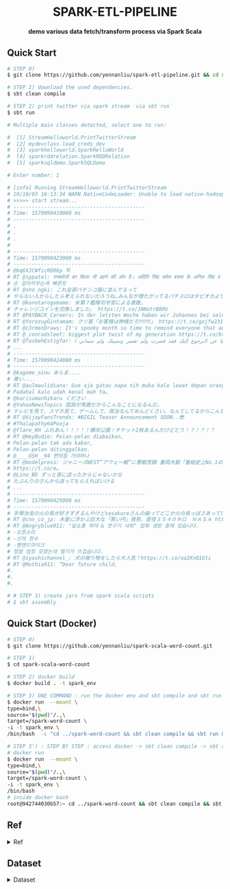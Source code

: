 <h1 align="center">SPARK-ETL-PIPELINE</h1>
<h4 align="center">demo various data fetch/transform process via Spark Scala </h4>

## Quick Start
```bash
# STEP 0) 
$ git clone https://github.com/yennanliu/spark-etl-pipeline.git && cd spark-etl-pipeline 

# STEP 1) download the used dependencies.
$ sbt clean compile

# STEP 2) print twitter via spark stream  via sbt run`
$ sbt run

# Multiple main classes detected, select one to run:

#  [1] StreamHelloworld.PrintTwitterStream
#  [2] mydevclass.load_creds_dev
#  [3] sparkhelloworld.SparkHelloWorld
#  [4] sparkrddrelation.SparkRDDRelation
#  [5] sparksqldemo.SparkSQLDemo

# Enter number: 1

# [info] Running StreamHelloworld.PrintTwitterStream 
# 19/10/03 16:13:34 WARN NativeCodeLoader: Unable to load native-hadoop library for your platform... using builtin-java classes where applicable
# >>>>> start stream...
# -------------------------------------------
# Time: 1570090419000 ms
# -------------------------------------------
# .
# .
# .
#
# -------------------------------------------
# Time: 1570090423000 ms
# -------------------------------------------
# @bq6XJCWficRD06p 헉
# RT @ippatel: रायबरेली का किला भी ढहने की ओर है। अदिति सिंह समेत बसपा के अनिल सिंह व सपा के नितिन अग्रवाल भी शीघ्र ही पाला बदल सकते हैं।
# 손 갈아끼우는게 빠른듯
# RT @sho_ngki: これ全部パチンコ屋に並んでるって
# やらない人からしたら考えられないだろうね…みんなが煙たがってるパチスロはタピオカよりあちーのよ。笑 ただピンク頭の誕生日ってだけなんやで。笑 座れた方々、魔女狩り頑張ってください🤗笑 https://t.co/Zaz…
# RT @konotarogomame: 米第７艦隊司令官による表敬。
# チャレンジコインを交換しました。 https://t.co/1NNotrB8RV
# RT @PAYBACK_Careers: In der letzten Woche haben wir Johannes bei seiner Bachelorprüfung besucht. Heute verabschieden wir ihn nach Vietnam -…
# RT @YorozuyGintamam: クソ客「お客様は神様だろ‼︎‼︎‼︎‼︎」 https://t.co/gojfw231y2
# RT @c3rmenDraws: It's spooky month so time to remind everyone that adopting a hellhound is not just for life but for afterlife as well! I m…
# RT @_conradsleet: biggest plot twist of my generation https://t.co/btYNWfb9qA
# RT @TasbehEstigfar: اللهم إني استغفرك عدد ما أنساني الشيطان ذكرك وعدد ماألهتني الدنيا عن الـرجوع إليك فقد قصرت ولم تقصر ونسيتك ولم تنساني ا…
# ...
# -------------------------------------------
# Time: 1570090424000 ms
# -------------------------------------------
# @kagome_oinu あらま....
# 尊い....
# RT @aulmaulidiana: Gue aja gatau napa nih muka kalo lewat depan orang ga dikenal keliatannya judes, sombong.
# Padahal kalo udah kenal mah Ya…
# @karisumanhikaru ください
# @YahooNewsTopics 国民が馬鹿だからこんなことになるんだ。
# テレビを見て、スマホ見て、ゲームして、政治なんてめんどくさい。なんてしてるからこんなことになるんだ。こんなの見ても何にも感じない奴らばかりだからこんなことになるんだ。
# RT @VijayFansTrends: #BIGIL Teaser Announcement SOON..😎 
# #Thalapathy64Pooja
# @flare_KH ふれあん！！！！！横浜公園！チケット2枚あるんだけどどう！？！？！？
# RT @HeyBudie: Pelan-pelan diabaikan,
# Pelan-pelan tak ada kabar,
# Pelan-pelan ditinggalkan.
# @____OSH__94 편의점 가야하나
# RT @modelpress: ジャニーズWEST“アウェー戦”に悪戦苦闘 重岡大毅「番組史上No.1のドタバタ」＜ #パパジャニWEST ＞ #ジャニーズWEST #重岡大毅 #桐山照史 #中間淳太 #神山智洋 #藤井流星 #濵田崇裕 #小瀧望
# https://t.co/e…
# @Lino_BD ずっと昔に送ったからじゃないかな
# たぶんりのさんから送ってもらえればいける
# ...
# -------------------------------------------
# Time: 1570090425000 ms
# -------------------------------------------
# 手塚治虫の火の鳥が好きすぎるんやけどsasakureさんの曲ってどこか火の鳥っぽさあって(まんま火の鳥楽曲もあるけど)曲聴きながら火の鳥読むの最高なんだよ〜〜
# RT @cnn_co_jp: 木星に浮かぶ巨大な「黒い円」発見、直径３５４０キロ　ＮＡＳＡ https://t.co/9Auj2D1NaF
# RT @Angryblue911: "달쇼통 하야 & 쪼구기 사퇴" 집회 생방 중에 있습니다.
# -오른소리
# -신의 한수
# -펜앤드마이크
# 정말 엄청 모였는데 열기가 뜨겁습니다.
# RT @iyashichannel_: 犬の被り物をしたら大人気！https://t.co/oa2XnQ1Gti
# RT @Muthia911: “Dear future child,
#.
#.
#.

# # STEP 3) create jars from spark scala scriots 
# $ sbt assembly


```

## Quick Start (Docker)
```bash 
# STEP 0) 
$ git clone https://github.com/yennanliu/spark-scala-word-count.git

# STEP 1) 
$ cd spark-scala-word-count

# STEP 2) docker build 
$ docker build . -t spark_env

# STEP 3) ONE COMMAND : run the docker env and sbt compile and sbt run and assembly once 
$ docker run  --mount \
type=bind,\
source="$(pwd)"/.,\
target=/spark-word-count \
-i -t spark_env \
/bin/bash  -c "cd ../spark-word-count && sbt clean compile && sbt run && sbt assembly"

# STEP 3') : STEP BY STEP : access docker -> sbt clean compile -> sbt run -> sbt assembly -> spark-submit 
# docker run 
$ docker run  --mount \
type=bind,\
source="$(pwd)"/.,\
target=/spark-word-count \
-i -t spark_env \
/bin/bash 
# inside docker bash 
root@942744030b57:~ cd ../spark-word-count && sbt clean compile && sbt run 

```

## Ref 

<details>
<summary>Ref</summary>

- Stream via python socket 
	- https://pythonprogramming.net/buffering-streaming-data-sockets-tutorial-python-3/
- Install spark + yarn + hadoop via docker 
	- https://medium.com/@thiagolcmelo/submitting-a-python-job-to-apache-spark-on-docker-b2bd19593a06
	- https://www.svds.com/develop-spark-apps-on-yarn-using-docker/

</details>

## Dataset 

<details>
<summary>Dataset</summary>

- Twitch API (`stream`)
	- https://dev.twitch.tv/docs/v5/reference/streams/
- Dota2 API (`stream`)
	- https://docs.opendota.com/#section/Authentication
- NYC TLC Trip Record dataset (taxi) (`large dataset`)
	- https://www1.nyc.gov/site/tlc/about/tlc-trip-record-data.page
- Amazon Customer Reviews Dataset  (`large dataset`)
	- https://registry.opendata.aws/amazon-reviews/
- Github repo dataset (`large dataset`)
	- https://www.kaggle.com/github/github-repos
- Hacker news dataset (`large dataset`)
 	- https://www.kaggle.com/hacker-news/hacker-news
- Stackoverflow dataset (`large dataset`)
	- https://www.kaggle.com/stackoverflow/stackoverflow
- Yelp dataset (`large dataset`)
	- https://www.kaggle.com/yelp-dataset/yelp-dataset
- Relational dataset (RDBMS online free dataset)
	- https://relational.fit.cvut.cz/search

</details> 